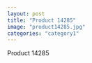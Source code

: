 ```yaml
---
layout: post
title: "Product 14285"
image: "product14285.jpg"
categories: "category1"
---
```

Product 14285
